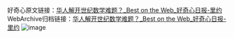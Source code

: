 好奇心原文链接：[华人解开世纪数学难题？_Best on the Web_好奇心日报-里约](https://www.qdaily.com/articles/5787.html)
WebArchive归档链接：[华人解开世纪数学难题？_Best on the Web_好奇心日报-里约](http://web.archive.org/web/20190623165458/https://www.qdaily.com/articles/5787.html)
![image](http://ww3.sinaimg.cn/large/007d5XDply1g3w96dpj12j30u02qjnlq)